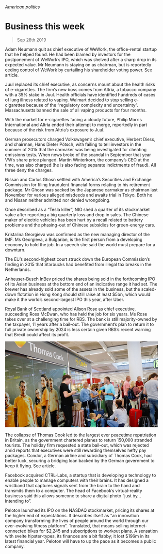 ###### American politics

# Business this week 

> Sep 28th 2019 

Adam Neumann quit as chief executive of WeWork, the office-rental startup that he helped found. He had been blamed by investors for the postponement of WeWork’s IPO, which was shelved after a sharp drop in its expected value. Mr Neumann is staying on as chairman, but is reportedly ceding control of WeWork by curtailing his shareholder voting power. See article. 

Juul replaced its chief executive, as concerns mount about the health risks of e-cigarettes. The firm’s new boss comes from Altria, a tobacco company with a 35% stake in Juul. Health officials have identified hundreds of cases of lung illness related to vaping. Walmart decided to stop selling e-cigarettes because of the “regulatory complexity and uncertainty”. Massachusetts banned the sale of all vaping products for four months. 

With the market for e-cigarettes facing a cloudy future, Philip Morris International and Altria ended their attempt to merge, reportedly in part because of the risk from Altria’s exposure to Juul. 

German prosecutors charged Volkswagen’s chief executive, Herbert Diess, and chairman, Hans Dieter Pötsch, with failing to tell investors in the summer of 2015 that the carmaker was being investigated for cheating emissions tests. When news broke of the scandal in September that year VW’s share price plunged. Martin Winterkorn, the company’s CEO at the time, was also charged (he is also facing separate indictments of fraud). All three deny the charges. 

Nissan and Carlos Ghosn settled with America’s Securities and Exchange Commission for filing fraudulent financial forms relating to his retirement package. Mr Ghosn was sacked by the Japanese carmaker as chairman last November for various alleged misdeeds and awaits trial in Tokyo. Both he and Nissan neither admitted nor denied wrongdoing. 

Once described as a “Tesla killer”, NIO shed a quarter of its stockmarket value after reporting a big quarterly loss and drop in sales. The Chinese maker of electric vehicles has been hurt by a recall related to battery problems and the phasing-out of Chinese subsidies for green-energy cars. 

Kristalina Georgieva was confirmed as the new managing director of the IMF. Ms Georgieva, a Bulgarian, is the first person from a developing economy to hold the job. In a speech she said the world must prepare for a downturn. 

The EU’s second-highest court struck down the European Commission’s finding in 2015 that Starbucks had benefited from illegal tax breaks in the Netherlands. 

Anheuser-Busch InBev priced the shares being sold in the forthcoming IPO of its Asian business at the bottom end of an indicative range it had set. The brewer has already sold some of the assets in the business, but the scaled-down flotation in Hong Kong should still raise at least $5bn, which would make it the world’s second-largest IPO this year, after Uber. 

Royal Bank of Scotland appointed Alison Rose as chief executive, succeeding Ross McEwan, who has held the job for six years. Ms Rose takes over at a challenging time for RBS. The bank is still majority-owned by the taxpayer, 11 years after a bail-out. The government’s plan to return it to full private ownership by 2024 is less certain given RBS’s recent warning that Brexit could affect its profit. 

![image](images/20190928_wwp002.jpg) 

The collapse of Thomas Cook led to the largest ever peacetime repatriation in Britain, as the government chartered planes to return 150,000 stranded tourists. The holiday firm requested a state bail-out, which was rejected amid reports that executives were still rewarding themselves hefty pay packages. Condor, a German airline and subsidiary of Thomas Cook, had better luck, securing a bridging loan backed by the German government to keep it flying. See article. 

Facebook acquired CTRL-Labs, a startup that is developing a technology to enable people to manage computers with their brains. It has designed a wristband that captures signals sent from the brain to the hand and transmits them to a computer. The head of Facebook’s virtual-reality business said this allows someone to share a digital photo “just by…intending to”. 

Peloton launched its IPO on the NASDAQ stockmarket, pricing its shares at the higher end of expectations. It describes itself as “an innovation company transforming the lives of people around the world through our ever-evolving fitness platform”. Translated, that means selling internet-connected bikes for $2,245 and subscriptions to workout plans. A sensation with svelte hipster-types, its finances are a bit flabby; it lost $196m in its latest financial year. Peloton will have to up the pace as it becomes a public company. 

